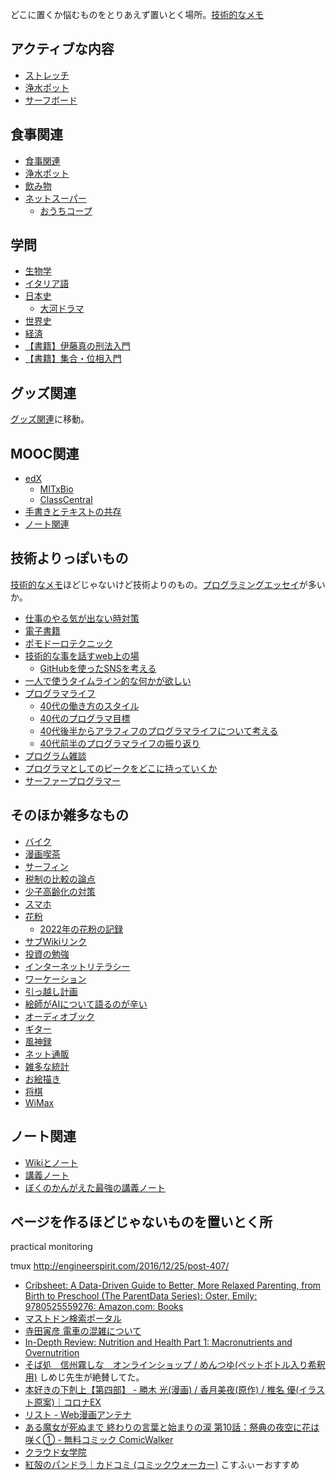 どこに置くか悩むものをとりあえず置いとく場所。[技術的なメモ](%E6%8A%80%E8%A1%93%E7%9A%84%E3%81%AA%E3%83%A1%E3%83%A2)

## アクティブな内容

- [ストレッチ](%E3%82%B9%E3%83%88%E3%83%AC%E3%83%83%E3%83%81)
- [浄水ポット](%E6%B5%84%E6%B0%B4%E3%83%9D%E3%83%83%E3%83%88)
- [サーフボード](%E3%82%B5%E3%83%BC%E3%83%95%E3%83%9C%E3%83%BC%E3%83%89)

## 食事関連

- [食事関連](%E9%A3%9F%E4%BA%8B%E9%96%A2%E9%80%A3)
- [浄水ポット](%E6%B5%84%E6%B0%B4%E3%83%9D%E3%83%83%E3%83%88)
- [飲み物](%E9%A3%B2%E3%81%BF%E7%89%A9)
- [ネットスーパー](%E3%83%8D%E3%83%83%E3%83%88%E3%82%B9%E3%83%BC%E3%83%91%E3%83%BC)
  - [おうちコープ](%E3%81%8A%E3%81%86%E3%81%A1%E3%82%B3%E3%83%BC%E3%83%97)

## 学問

- [生物学](%E7%94%9F%E7%89%A9%E5%AD%A6)
- [イタリア語](%E3%82%A4%E3%82%BF%E3%83%AA%E3%82%A2%E8%AA%9E)
- [日本史](%E6%97%A5%E6%9C%AC%E5%8F%B2)
  - [大河ドラマ](%E5%A4%A7%E6%B2%B3%E3%83%89%E3%83%A9%E3%83%9E)
- [世界史](%E4%B8%96%E7%95%8C%E5%8F%B2)
- [経済](%E7%B5%8C%E6%B8%88)
- [【書籍】伊藤真の刑法入門](%E3%80%90%E6%9B%B8%E7%B1%8D%E3%80%91%E4%BC%8A%E8%97%A4%E7%9C%9F%E3%81%AE%E5%88%91%E6%B3%95%E5%85%A5%E9%96%80)
- [【書籍】集合・位相入門](%E3%80%90%E6%9B%B8%E7%B1%8D%E3%80%91%E9%9B%86%E5%90%88%E3%83%BB%E4%BD%8D%E7%9B%B8%E5%85%A5%E9%96%80)

## グッズ関連

[グッズ関連](%E3%82%B0%E3%83%83%E3%82%BA%E9%96%A2%E9%80%A3)に移動。

## MOOC関連

- [edX](edX)
   - [MITxBio](MITxBio)
   - [ClassCentral](ClassCentral)
- [手書きとテキストの共存](%E6%89%8B%E6%9B%B8%E3%81%8D%E3%81%A8%E3%83%86%E3%82%AD%E3%82%B9%E3%83%88%E3%81%AE%E5%85%B1%E5%AD%98)
- [ノート関連](%E3%83%8E%E3%83%BC%E3%83%88%E9%96%A2%E9%80%A3)

## 技術よりっぽいもの

[技術的なメモ](%E6%8A%80%E8%A1%93%E7%9A%84%E3%81%AA%E3%83%A1%E3%83%A2)ほどじゃないけど技術よりのもの。[プログラミングエッセイ](%E3%83%97%E3%83%AD%E3%82%B0%E3%83%A9%E3%83%9F%E3%83%B3%E3%82%B0%E3%82%A8%E3%83%83%E3%82%BB%E3%82%A4)が多いか。

- [仕事のやる気が出ない時対策](%E4%BB%95%E4%BA%8B%E3%81%AE%E3%82%84%E3%82%8B%E6%B0%97%E3%81%8C%E5%87%BA%E3%81%AA%E3%81%84%E6%99%82%E5%AF%BE%E7%AD%96)
- [電子書籍](%E9%9B%BB%E5%AD%90%E6%9B%B8%E7%B1%8D)
- [ポモドーロテクニック](%E3%83%9D%E3%83%A2%E3%83%89%E3%83%BC%E3%83%AD%E3%83%86%E3%82%AF%E3%83%8B%E3%83%83%E3%82%AF)
- [技術的な事を話すweb上の場](%E6%8A%80%E8%A1%93%E7%9A%84%E3%81%AA%E4%BA%8B%E3%82%92%E8%A9%B1%E3%81%99web%E4%B8%8A%E3%81%AE%E5%A0%B4)
  - [GitHubを使ったSNSを考える](GitHub%E3%82%92%E4%BD%BF%E3%81%A3%E3%81%9FSNS%E3%82%92%E8%80%83%E3%81%88%E3%82%8B)
- [一人で使うタイムライン的な何かが欲しい](%E4%B8%80%E4%BA%BA%E3%81%A7%E4%BD%BF%E3%81%86%E3%82%BF%E3%82%A4%E3%83%A0%E3%83%A9%E3%82%A4%E3%83%B3%E7%9A%84%E3%81%AA%E4%BD%95%E3%81%8B%E3%81%8C%E6%AC%B2%E3%81%97%E3%81%84)
- [プログラマライフ](%E3%83%97%E3%83%AD%E3%82%B0%E3%83%A9%E3%83%9E%E3%83%A9%E3%82%A4%E3%83%95)
  - [40代の働き方のスタイル](40%E4%BB%A3%E3%81%AE%E5%83%8D%E3%81%8D%E6%96%B9%E3%81%AE%E3%82%B9%E3%82%BF%E3%82%A4%E3%83%AB)
  - [40代のプログラマ目標](40%E4%BB%A3%E3%81%AE%E3%83%97%E3%83%AD%E3%82%B0%E3%83%A9%E3%83%9E%E7%9B%AE%E6%A8%99)
  - [40代後半からアラフィフのプログラマライフについて考える](40%E4%BB%A3%E5%BE%8C%E5%8D%8A%E3%81%8B%E3%82%89%E3%82%A2%E3%83%A9%E3%83%95%E3%82%A3%E3%83%95%E3%81%AE%E3%83%97%E3%83%AD%E3%82%B0%E3%83%A9%E3%83%9E%E3%83%A9%E3%82%A4%E3%83%95%E3%81%AB%E3%81%A4%E3%81%84%E3%81%A6%E8%80%83%E3%81%88%E3%82%8B)
  - [40代前半のプログラマライフの振り返り](40%E4%BB%A3%E5%89%8D%E5%8D%8A%E3%81%AE%E3%83%97%E3%83%AD%E3%82%B0%E3%83%A9%E3%83%9E%E3%83%A9%E3%82%A4%E3%83%95%E3%81%AE%E6%8C%AF%E3%82%8A%E8%BF%94%E3%82%8A)
- [プログラム雑談](%E3%83%97%E3%83%AD%E3%82%B0%E3%83%A9%E3%83%A0%E9%9B%91%E8%AB%87)
- [プログラマとしてのピークをどこに持っていくか](%E3%83%97%E3%83%AD%E3%82%B0%E3%83%A9%E3%83%9E%E3%81%A8%E3%81%97%E3%81%A6%E3%81%AE%E3%83%94%E3%83%BC%E3%82%AF%E3%82%92%E3%81%A9%E3%81%93%E3%81%AB%E6%8C%81%E3%81%A3%E3%81%A6%E3%81%84%E3%81%8F%E3%81%8B)
- [サーファープログラマー](%E3%82%B5%E3%83%BC%E3%83%95%E3%82%A1%E3%83%BC%E3%83%97%E3%83%AD%E3%82%B0%E3%83%A9%E3%83%9E%E3%83%BC)

## そのほか雑多なもの

- [バイク](%E3%83%90%E3%82%A4%E3%82%AF)
- [漫画喫茶](%E6%BC%AB%E7%94%BB%E5%96%AB%E8%8C%B6)
- [サーフィン](%E3%82%B5%E3%83%BC%E3%83%95%E3%82%A3%E3%83%B3)
- [税制の比較の論点](%E7%A8%8E%E5%88%B6%E3%81%AE%E6%AF%94%E8%BC%83%E3%81%AE%E8%AB%96%E7%82%B9)
- [少子高齢化の対策](%E5%B0%91%E5%AD%90%E9%AB%98%E9%BD%A2%E5%8C%96%E3%81%AE%E5%AF%BE%E7%AD%96)
- [スマホ](%E3%82%B9%E3%83%9E%E3%83%9B)
- [花粉](%E8%8A%B1%E7%B2%89)
  - [2022年の花粉の記録](2022%E5%B9%B4%E3%81%AE%E8%8A%B1%E7%B2%89%E3%81%AE%E8%A8%98%E9%8C%B2)
- [サブWikiリンク](%E3%82%B5%E3%83%96Wiki%E3%83%AA%E3%83%B3%E3%82%AF)
- [投資の勉強](%E6%8A%95%E8%B3%87%E3%81%AE%E5%8B%89%E5%BC%B7)
- [インターネットリテラシー](%E3%82%A4%E3%83%B3%E3%82%BF%E3%83%BC%E3%83%8D%E3%83%83%E3%83%88%E3%83%AA%E3%83%86%E3%83%A9%E3%82%B7%E3%83%BC)
- [ワーケーション](%E3%83%AF%E3%83%BC%E3%82%B1%E3%83%BC%E3%82%B7%E3%83%A7%E3%83%B3)
- [引っ越し計画](%E5%BC%95%E3%81%A3%E8%B6%8A%E3%81%97%E8%A8%88%E7%94%BB)
- [絵師がAIについて語るのが辛い](%E7%B5%B5%E5%B8%AB%E3%81%8CAI%E3%81%AB%E3%81%A4%E3%81%84%E3%81%A6%E8%AA%9E%E3%82%8B%E3%81%AE%E3%81%8C%E8%BE%9B%E3%81%84)
- [オーディオブック](%E3%82%AA%E3%83%BC%E3%83%87%E3%82%A3%E3%82%AA%E3%83%96%E3%83%83%E3%82%AF)
- [ギター](%E3%82%AE%E3%82%BF%E3%83%BC)
- [風神録](%E9%A2%A8%E7%A5%9E%E9%8C%B2)
- [ネット通販](%E3%83%8D%E3%83%83%E3%83%88%E9%80%9A%E8%B2%A9)
- [雑多な統計](%E9%9B%91%E5%A4%9A%E3%81%AA%E7%B5%B1%E8%A8%88)
- [お絵描き](%E3%81%8A%E7%B5%B5%E6%8F%8F%E3%81%8D)
- [将棋](%E5%B0%86%E6%A3%8B)
- [WiMax](WiMax)

## ノート関連

- [Wikiとノート](Wiki%E3%81%A8%E3%83%8E%E3%83%BC%E3%83%88)
- [講義ノート](%E8%AC%9B%E7%BE%A9%E3%83%8E%E3%83%BC%E3%83%88)
- [ぼくのかんがえた最強の講義ノート](%E3%81%BC%E3%81%8F%E3%81%AE%E3%81%8B%E3%82%93%E3%81%8C%E3%81%88%E3%81%9F%E6%9C%80%E5%BC%B7%E3%81%AE%E8%AC%9B%E7%BE%A9%E3%83%8E%E3%83%BC%E3%83%88)

## ページを作るほどじゃないものを置いとく所

practical monitoring

tmux
http://engineerspirit.com/2016/12/25/post-407/

- [Cribsheet: A Data-Driven Guide to Better, More Relaxed Parenting, from Birth to Preschool (The ParentData Series): Oster, Emily: 9780525559276: Amazon.com: Books](https://www.amazon.com/Cribsheet-Data-Driven-Relaxed-Parenting-Preschool/dp/0525559272/)
- [マストドン検索ポータル](https://msearch.fediverse.media/)
- [寺田寅彦 電車の混雑について](https://www.aozora.gr.jp/cards/000042/files/2449_11267.html)
- [In-Depth Review: Nutrition and Health Part 1: Macronutrients and Overnutrition](https://www.classcentral.com/report/review-nutrition-and-health-part-1/)
- [そば処　信州霧しな　オンラインショップ / めんつゆ(ペットボトル入り希釈用)](https://www.shinshukirishina.co.jp/products/detail.php?product_id=420) しめじ先生が絶賛してた。
- [本好きの下剋上【第四部】 - 勝木 光(漫画) / 香月美夜(原作) / 椎名 優(イラスト原案)｜コロナEX](https://to-corona-ex.com/comics/20000000051070)
- [リスト - Web漫画アンテナ](https://webcomics.jp/list/t8fjl)
- [ある魔女が死ぬまで 終わりの言葉と始まりの涙 第10話：祭典の夜空に花は咲く① - 無料コミック ComicWalker](https://comic-walker.com/viewer/?cid=KDCW_AM19203824010010_68&dlcl=ja&tw=2)
- [クラウド女学院](https://kurajo.ivory.ne.jp/link/)
- [紅殻のパンドラ｜カドコミ (コミックウォーカー)](https://comic-walker.com/detail/KC_000291_S?episodeType=first) こすふぃーおすすめ